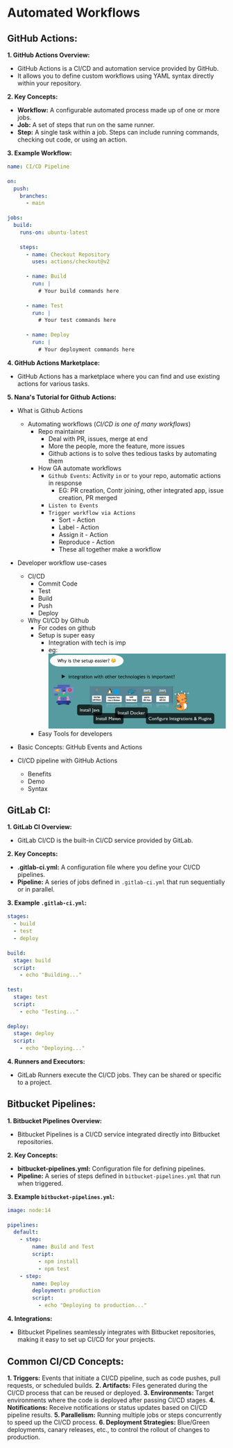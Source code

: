 # Automated Workflows

## GitHub Actions:

**1. GitHub Actions Overview:**
   - GitHub Actions is a CI/CD and automation service provided by GitHub.
   - It allows you to define custom workflows using YAML syntax directly within your repository.

**2. Key Concepts:**
   - **Workflow:** A configurable automated process made up of one or more jobs.
   - **Job:** A set of steps that run on the same runner.
   - **Step:** A single task within a job. Steps can include running commands, checking out code, or using an action.

**3. Example Workflow:**
   ```yaml
   name: CI/CD Pipeline

   on:
     push:
       branches:
         - main

   jobs:
     build:
       runs-on: ubuntu-latest

       steps:
         - name: Checkout Repository
           uses: actions/checkout@v2

         - name: Build
           run: |
             # Your build commands here

         - name: Test
           run: |
             # Your test commands here

         - name: Deploy
           run: |
             # Your deployment commands here
   ```

**4. GitHub Actions Marketplace:**
   - GitHub Actions has a marketplace where you can find and use existing actions for various tasks.




**5. Nana's Tutorial for Github Actions:**
- What is Github Actions
    - Automating workflows (*CI/CD is one of many workflows*)
        - Repo maintainer
            - Deal with PR, issues, merge at end
            - More the people, more the feature, more issues
            - Github actions is to solve thes tedious tasks by automating them 
        - How GA automate workflows
            - `Github Events`: Activity `in` or `to` your repo, automatic actions in response
                - EG: PR creation, Contr joining, other integrated app, issue creation, PR merged
            - `Listen to Events`
            - `Trigger workflow via Actions`
                - Sort - Action
                - Label - Action
                - Assign it - Action
                - Reproduce - Action
                - These all together make a workflow


- Developer workflow use-cases
    - CI/CD
        - Commit Code
        - Test
        - Build
        - Push
        - Deploy
    - Why CI/CD by Github
        - For codes on github
        - Setup is super easy
            - Integration with tech is imp
            - eg: ![ga-easysetup](src/ga-easysetup.png)
        - Easy Tools for developers 

- Basic Concepts: GitHub Events and Actions

- CI/CD pipeline with GitHub Actions
    - Benefits
    - Demo
    - Syntax








## GitLab CI:

**1. GitLab CI Overview:**
   - GitLab CI/CD is the built-in CI/CD service provided by GitLab.

**2. Key Concepts:**
   - **.gitlab-ci.yml:** A configuration file where you define your CI/CD pipelines.
   - **Pipeline:** A series of jobs defined in `.gitlab-ci.yml` that run sequentially or in parallel.

**3. Example `.gitlab-ci.yml`:**
   ```yaml
   stages:
     - build
     - test
     - deploy

   build:
     stage: build
     script:
       - echo "Building..."

   test:
     stage: test
     script:
       - echo "Testing..."

   deploy:
     stage: deploy
     script:
       - echo "Deploying..."
   ```

**4. Runners and Executors:**
   - GitLab Runners execute the CI/CD jobs. They can be shared or specific to a project.











## Bitbucket Pipelines:

**1. Bitbucket Pipelines Overview:**
   - Bitbucket Pipelines is a CI/CD service integrated directly into Bitbucket repositories.

**2. Key Concepts:**
   - **bitbucket-pipelines.yml:** Configuration file for defining pipelines.
   - **Pipeline:** A series of steps defined in `bitbucket-pipelines.yml` that run when triggered.

**3. Example `bitbucket-pipelines.yml`:**
   ```yaml
   image: node:14

   pipelines:
     default:
       - step:
           name: Build and Test
           script:
             - npm install
             - npm test
       - step:
           name: Deploy
           deployment: production
           script:
             - echo "Deploying to production..."
   ```

**4. Integrations:**
   - Bitbucket Pipelines seamlessly integrates with Bitbucket repositories, making it easy to set up CI/CD for your projects.


## Common CI/CD Concepts:

**1. Triggers:** Events that initiate a CI/CD pipeline, such as code pushes, pull requests, or scheduled builds.
**2. Artifacts:** Files generated during the CI/CD process that can be reused or deployed.
**3. Environments:** Target environments where the code is deployed after passing CI/CD stages.
**4. Notifications:** Receive notifications or status updates based on CI/CD pipeline results.
**5. Parallelism:** Running multiple jobs or steps concurrently to speed up the CI/CD process.
**6. Deployment Strategies:** Blue/Green deployments, canary releases, etc., to control the rollout of changes to production.

